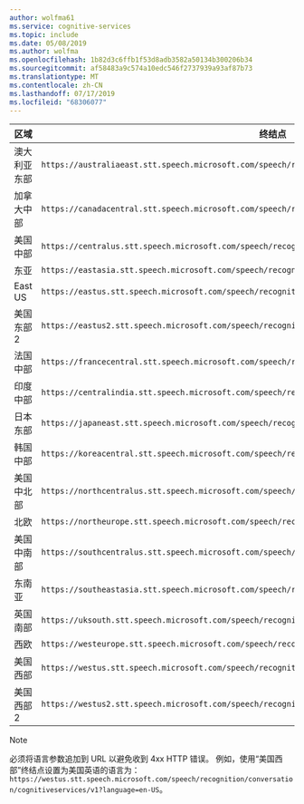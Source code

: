 ```yaml
---
author: wolfma61
ms.service: cognitive-services
ms.topic: include
ms.date: 05/08/2019
ms.author: wolfma
ms.openlocfilehash: 1b82d3c6ffb1f53d8adb3582a50134b300206b34
ms.sourcegitcommit: af58483a9c574a10edc546f2737939a93af87b73
ms.translationtype: MT
ms.contentlocale: zh-CN
ms.lasthandoff: 07/17/2019
ms.locfileid: "68306077"
---
```

| 区域 | 终结点 |
|--------|----------|
| 澳大利亚东部 | `https://australiaeast.stt.speech.microsoft.com/speech/recognition/conversation/cognitiveservices/v1` |
| 加拿大中部 | `https://canadacentral.stt.speech.microsoft.com/speech/recognition/conversation/cognitiveservices/v1` |
| 美国中部 | `https://centralus.stt.speech.microsoft.com/speech/recognition/conversation/cognitiveservices/v1` |
| 东亚 | `https://eastasia.stt.speech.microsoft.com/speech/recognition/conversation/cognitiveservices/v1` |
| East US | `https://eastus.stt.speech.microsoft.com/speech/recognition/conversation/cognitiveservices/v1` |
| 美国东部 2 | `https://eastus2.stt.speech.microsoft.com/speech/recognition/conversation/cognitiveservices/v1` |
| 法国中部 | `https://francecentral.stt.speech.microsoft.com/speech/recognition/conversation/cognitiveservices/v1` |
| 印度中部 | `https://centralindia.stt.speech.microsoft.com/speech/recognition/conversation/cognitiveservices/v1` |
| 日本东部 | `https://japaneast.stt.speech.microsoft.com/speech/recognition/conversation/cognitiveservices/v1` |
| 韩国中部 | `https://koreacentral.stt.speech.microsoft.com/speech/recognition/conversation/cognitiveservices/v1` |
| 美国中北部 | `https://northcentralus.stt.speech.microsoft.com/speech/recognition/conversation/cognitiveservices/v1` |
| 北欧 | `https://northeurope.stt.speech.microsoft.com/speech/recognition/conversation/cognitiveservices/v1` |
| 美国中南部 | `https://southcentralus.stt.speech.microsoft.com/speech/recognition/conversation/cognitiveservices/v1` |
| 东南亚 | `https://southeastasia.stt.speech.microsoft.com/speech/recognition/conversation/cognitiveservices/v1` |
| 英国南部 | `https://uksouth.stt.speech.microsoft.com/speech/recognition/conversation/cognitiveservices/v1` |
| 西欧 | `https://westeurope.stt.speech.microsoft.com/speech/recognition/conversation/cognitiveservices/v1` |
| 美国西部 | `https://westus.stt.speech.microsoft.com/speech/recognition/conversation/cognitiveservices/v1` |
| 美国西部 2 | `https://westus2.stt.speech.microsoft.com/speech/recognition/conversation/cognitiveservices/v1` |

> [!NOTE]
> 必须将语言参数追加到 URL 以避免收到 4xx HTTP 错误。 例如，使用“美国西部”终结点设置为美国英语的语言为：`https://westus.stt.speech.microsoft.com/speech/recognition/conversation/cognitiveservices/v1?language=en-US`。
